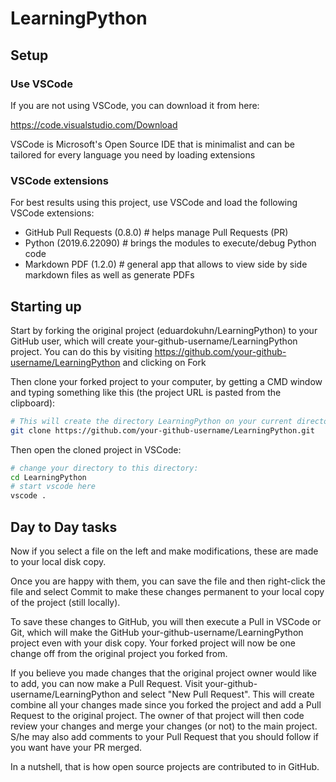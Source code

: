 # LearningPython

## Setup

### Use VSCode

If you are not using VSCode, you can download it from here:

https://code.visualstudio.com/Download

VSCode is Microsoft's Open Source IDE that is minimalist and can be tailored for every language you need by loading extensions

### VSCode extensions

For best results using this project, use VSCode and load the following VSCode extensions:

- GitHub Pull Requests (0.8.0)  # helps manage Pull Requests (PR)
- Python (2019.6.22090)         # brings the modules to execute/debug Python code
- Markdown PDF (1.2.0)          # general app that allows to view side by side markdown files as well as generate PDFs

## Starting up
Start by forking the original project (eduardokuhn/LearningPython) to your GitHub user, which will create your-github-username/LearningPython project. You can do this by visiting https://github.com/your-github-username/LearningPython and clicking on Fork

Then clone your forked project to your computer, by getting a CMD window and typing something like this (the project URL is pasted from the clipboard):

```bash
# This will create the directory LearningPython on your current directory.
git clone https://github.com/your-github-username/LearningPython.git
```

Then open the cloned project in VSCode:

```bash
# change your directory to this directory:
cd LearningPython
# start vscode here
vscode .
```

## Day to Day tasks

Now if you select a file on the left and make modifications, these are made to your local disk copy.

Once you are happy with them, you can save the file and then right-click the file and select Commit to make these changes permanent to your local copy of the project (still locally).

To save these changes to GitHub, you will then execute a Pull in VSCode or Git, which will make the GitHub your-github-username/LearningPython project even with your disk copy.
Your forked project will now be one change off from the original project you forked from.

If you believe you made changes that the original project owner would like to add, you can now make a Pull Request.
Visit your-github-username/LearningPython and select "New Pull Request".
This will create combine all your changes made since you forked the project and add a Pull Request to the original project.
The owner of that project will then code review your changes and merge your changes (or not) to the main project.
S/he may also add comments to your Pull Request that you should follow if you want have your PR merged.

In a nutshell, that is how open source projects are contributed to in GitHub.

